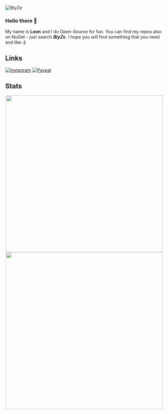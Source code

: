 ![BlyZe](https://user-images.githubusercontent.com/95288041/198973742-97289725-4026-4202-bf6d-3c9068c54d56.svg)

### Hello there 👋

My name is **Leon** and I do Open-Source for fun. You can find my repos also on NuGet - just search ***BlyZe***. I hope you will find something that you need and like **:)**

## Links

[![Instagram](https://img.shields.io/badge/Instagram-E4405F?style=for-the-badge&logo=instagram&logoColor=white)](https://www.instagram.com/derechteblyzeee/)
[![Paypal](https://img.shields.io/badge/PayPal-00457C?style=for-the-badge&logo=paypal&logoColor=white)](https://www.paypal.com/donate/?hosted_button_id=N9S3FT7EAV982)

## Stats

<p align=middle>
  <img align=center width=500 src="https://github-readme-stats.vercel.app/api?username=blyzeyt&show_icons=true&hide_title=true&include_all_commits=true&theme=github_dark">
  <img align=center width=500 src="https://github-readme-stats.vercel.app/api/top-langs/?username=blyzeyt&theme=github_dark&hide_title=true&layout=compact">
</div>
